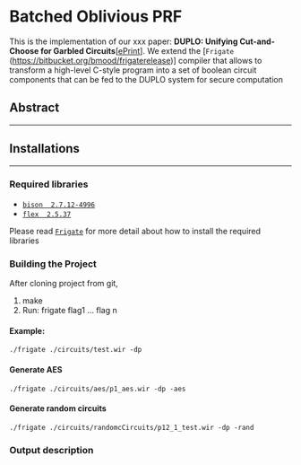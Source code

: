 # Batched Oblivious PRF
This is the implementation of our xxx paper: **DUPLO: Unifying Cut-and-Choose for Garbled Circuits**[[ePrint](https://eprint.iacr.org/2017/xxx)].  We extend the [`Frigate` (https://bitbucket.org/bmood/frigaterelease)] compiler that allows to transform a high-level C-style program into a
set of boolean circuit components that can be fed to
the DUPLO system for secure computation

## Abstract
---


## Installations
---
### Required libraries
  * [`bison  2.7.12-4996`](http://launchpadlibrarian.net/140087283/libbison-dev_2.7.1.dfsg-1_amd64.deb)
  * [`flex  2.5.37`](http://launchpadlibrarian.net/140087282/bison_2.7.1.dfsg-1_amd64.deb)
  
Please read [`Frigate`](https://bitbucket.org/bmood/frigaterelease) for more detail about how to install the required libraries
### Building the Project
After cloning project from git,

1. make
2. Run:
	frigate <program> flag1 … flag n
	
#### Example:
	./frigate ./circuits/test.wir -dp
#### Generate AES 
	./frigate ./circuits/aes/p1_aes.wir -dp -aes

#### Generate random circuits
	./frigate ./circuits/randomcCircuits/p12_1_test.wir -dp -rand
	
### Output description 